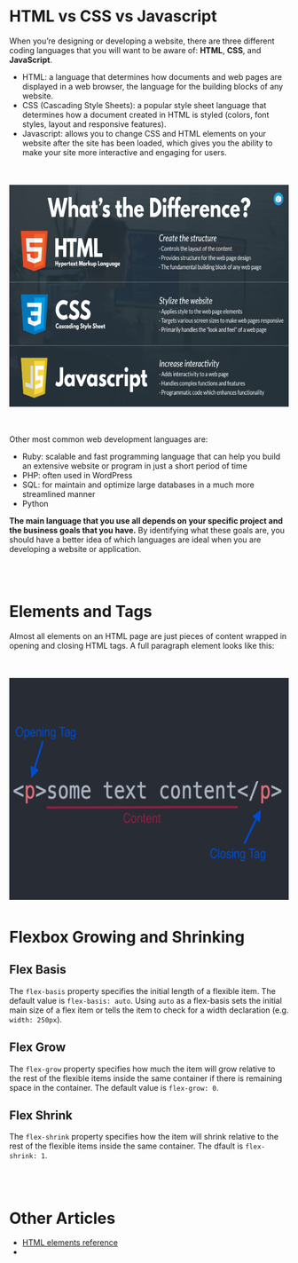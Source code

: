 <style>
    img {
        display: block;
        margin: 50px auto;
        height: 400px;
    }
</style>

# HTML vs CSS vs Javascript

When you’re designing or developing a website, there are three different coding languages that you will want to be aware of: **HTML**, **CSS**, and **JavaScript**.

- HTML: a language that determines how documents and web pages are displayed in a web browser, the language for the building blocks of any website.
- CSS (Cascading Style Sheets): a popular style sheet language that determines how a document created in HTML is styled (colors, font styles, layout and responsive features).
- Javascript: allows you to change CSS and HTML elements on your website after the site has been loaded, which gives you the ability to make your site more interactive and engaging for users.

<img src="./images/html_css_js.png">

Other most common web development languages are:
- Ruby: scalable and fast programming language that can help you build an extensive website or program in just a short period of time
- PHP: often used in WordPress
- SQL: for maintain and optimize large databases in a much more streamlined manner
- Python

**The main language that you use all depends on your specific project and the business goals that you have.** By identifying what these goals are, you should have a better idea of which languages are ideal when you are developing a website or application.

<br><br>

# Elements and Tags

Almost all elements on an HTML page are just pieces of content wrapped in opening and closing HTML tags. A full paragraph element looks like this:

<img src="./images/element_diagram.png">

# Flexbox Growing and Shrinking

## Flex Basis
The `flex-basis` property specifies the initial length of a flexible item. The default value is `flex-basis: auto`.  Using `auto` as a flex-basis sets the initial main size of a flex item or tells the item to check for a width declaration (e.g. `width: 250px`).

## Flex Grow
The `flex-grow` property specifies how much the item will grow relative to the rest of the flexible items inside the same container if there is remaining space in the container. The default value is `flex-grow: 0`.

## Flex Shrink
The `flex-shrink` property specifies how the item will shrink relative to the rest of the flexible items inside the same container. The dfault is `flex-shrink: 1`.

<br><br>


# Other Articles

- [HTML elements reference](https://developer.mozilla.org/en-US/docs/Web/HTML/Element)
- 

